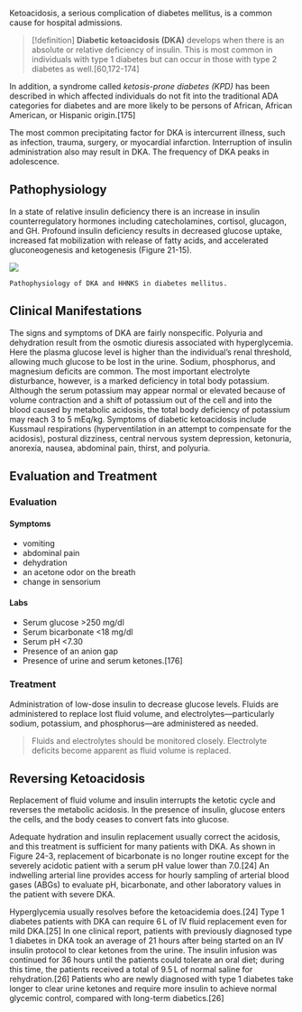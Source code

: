 Ketoacidosis, a serious complication of diabetes mellitus, is a common cause for hospital admissions. 
>[!definition]
>**Diabetic ketoacidosis (DKA)** develops when there is an absolute or relative deficiency of insulin. This is most common in individuals with type 1 diabetes but can occur in those with type 2 diabetes as well.[60,172-174]
>

In addition, a syndrome called _ketosis-prone diabetes (KPD)_ has been described in which affected individuals do not fit into the traditional ADA categories for diabetes and are more likely to be persons of African, African American, or Hispanic origin.[175] 

The most common precipitating factor for DKA is intercurrent illness, such as infection, trauma, surgery, or myocardial infarction. 
Interruption of insulin administration also may result in DKA. 
The frequency of DKA peaks in adolescence.

## Pathophysiology
In a state of relative insulin deficiency there is an increase in insulin counterregulatory hormones including catecholamines, cortisol, glucagon, and GH. 
Profound insulin deficiency results in decreased glucose uptake, increased fat mobilization with release of fatty acids, and accelerated gluconeogenesis and ketogenesis (Figure 21-15). 

![](https://sherpath-prod-bookxmlir.s3.amazonaws.com/B978-0-323-06584-9-key/9780323065849/BODY/B9780323065849000218/main.assets/images/gr15.jpg?X-Amz-Algorithm=AWS4-HMAC-SHA256&X-Amz-Date=20240209T194353Z&X-Amz-SignedHeaders=host&X-Amz-Expires=18000&X-Amz-Credential=AKIAVKN46MQBWN3UOBCX%2F20240209%2Fus-east-1%2Fs3%2Faws4_request&X-Amz-Signature=eb8c9e0b3632ec0415f1a12f6bffa5eaf5654d52032f537013671a9671569c00)

`Pathophysiology of DKA and HHNKS in diabetes mellitus.`

## Clinical Manifestations
The signs and symptoms of DKA are fairly nonspecific. Polyuria and dehydration result from the osmotic diuresis associated with hyperglycemia. Here the plasma glucose level is higher than the individual’s renal threshold, allowing much glucose to be lost in the urine. Sodium, phosphorus, and magnesium deficits are common. The most important electrolyte disturbance, however, is a marked deficiency in total body potassium. Although the serum potassium may appear normal or elevated because of volume contraction and a shift of potassium out of the cell and into the blood caused by metabolic acidosis, the total body deficiency of potassium may reach 3 to 5 mEq/kg. Symptoms of diabetic ketoacidosis include Kussmaul respirations (hyperventilation in an attempt to compensate for the acidosis), postural dizziness, central nervous system depression, ketonuria, anorexia, nausea, abdominal pain, thirst, and polyuria.
## Evaluation and Treatment
### Evaluation
#### Symptoms 
- vomiting
- abdominal pain
- dehydration
- an acetone odor on the breath
- change in sensorium
#### Labs
- Serum glucose >250 mg/dl
- Serum bicarbonate <18 mg/dl
- Serum pH <7.30
- Presence of an anion gap
- Presence of urine and serum ketones.[176]
### Treatment
Administration of low-dose insulin to decrease glucose levels.
Fluids are administered to replace lost fluid volume, and electrolytes—particularly sodium, potassium, and phosphorus—are administered as needed. 
> Fluids and electrolytes should be monitored closely. Electrolyte deficits become apparent as fluid volume is replaced.
## Reversing Ketoacidosis

Replacement of fluid volume and insulin interrupts the ketotic cycle and reverses the metabolic acidosis. In the presence of insulin, glucose enters the cells, and the body ceases to convert fats into glucose.

Adequate hydration and insulin replacement usually correct the acidosis, and this treatment is sufficient for many patients with DKA. As shown in Figure 24-3, replacement of bicarbonate is no longer routine except for the severely acidotic patient with a serum pH value lower than 7.0.[24] An indwelling arterial line provides access for hourly sampling of arterial blood gases (ABGs) to evaluate pH, bicarbonate, and other laboratory values in the patient with severe DKA.

Hyperglycemia usually resolves before the ketoacidemia does.[24] Type 1 diabetes patients with DKA can require 6 L of IV fluid replacement even for mild DKA.[25] In one clinical report, patients with previously diagnosed type 1 diabetes in DKA took an average of 21 hours after being started on an IV insulin protocol to clear ketones from the urine. The insulin infusion was continued for 36 hours until the patients could tolerate an oral diet; during this time, the patients received a total of 9.5 L of normal saline for rehydration.[26] Patients who are newly diagnosed with type 1 diabetes take longer to clear urine ketones and require more insulin to achieve normal glycemic control, compared with long-term diabetics.[26]